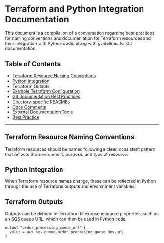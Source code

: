 # Terraform and Python Integration Documentation

This document is a compilation of a conversation regarding best practices for naming conventions and documentation for Terraform resources and their integration with Python code, along with guidelines for Git documentation.

## Table of Contents
- [Terraform Resource Naming Conventions](#terraform-resource-naming-conventions)
- [Python Integration](#python-integration)
- [Terraform Outputs](#terraform-outputs)
- [Example Terraform Configuration](#example-terraform-configuration)
- [Git Documentation Best Practices](#git-documentation-best-practices)
- [Directory-specific READMEs](#directory-specific-readmes)
- [Code Comments](#code-comments)
- [External Documentation Tools](#external-documentation-tools)
- [Best Practice](#best-practice)

---

## Terraform Resource Naming Conventions
Terraform resources should be named following a clear, consistent pattern that reflects the environment, purpose, and type of resource. 

## Python Integration
When Terraform resource names change, these can be reflected in Python through the use of Terraform outputs and environment variables.

## Terraform Outputs
Outputs can be defined in Terraform to expose resource properties, such as an SQS queue URL, which can then be used in Python code.

```hcl
output "order_processing_queue_url" {
  value = aws_sqs_queue.order_processing_queue_dev.url
}

